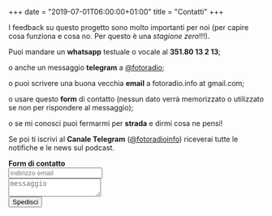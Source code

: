 +++
date = "2019-07-01T06:00:00+01:00"
title = "Contatti"
+++

I feedback su questo progetto sono molto importanti per noi (per capire cosa funziona e cosa no. Per questo è una _stagione zero_!!!).

Puoi mandare un **whatsapp** testuale o vocale al **351.80 13 2 13**;

o anche un messaggio **telegram** a <a href="https://t.me/fotoradio">@fotoradio</a>;

o puoi scrivere una buona vecchia **email** a fotoradio.info at gmail.com;

o usare questo **form** di contatto (nessun dato verrà memorizzato o utilizzato se non per rispondere al messaggio);

o se mi conosci puoi fermarmi per **strada** e dirmi cosa ne pensi!

Se poi ti iscrivi al **Canale Telegram** (<a href="https://t.me/fotoradioinfo">@fotoradioinfo</a>) riceverai tutte le notifiche e le news sul podcast.


<form method="POST" action="https://formspree.io/fotoradio.info@gmail.com">
  <b>Form di contatto</b><br>
  <input type="text" name="email" placeholder="indirizzo email"><br>
  <textarea type="text" name="message" placeholder="messaggio"></textarea><br>
  <button type="submit" class="font-button">Spedisci</button>
</form>
